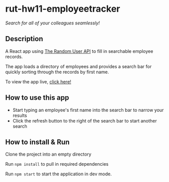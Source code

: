 # rut-hw11-employeetracker
*Search for all of your colleagues seamlessly!*

## Description
A React app using [The Random User API](https://randomuser.me/) to fill in searchable employee records.

The app loads a directory of employees and provides a search bar for quickly sorting through the records by first name.

To view the app live, [click here!](https://hishamkader.github.io/rut-hw11-employeetracker/)

## How to use this app
* Start typing an employee's first name into the search bar to narrow your results
* Click the refresh button to the right of the search bar to start another search

## How to install & Run

Clone the project into an empty directory

Run `npm install` to pull in required dependencies

Run `npm start` to start the application in dev mode.

